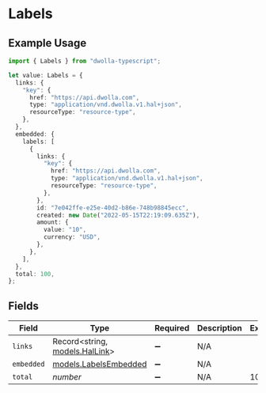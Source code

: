 # Labels

## Example Usage

```typescript
import { Labels } from "dwolla-typescript";

let value: Labels = {
  links: {
    "key": {
      href: "https://api.dwolla.com",
      type: "application/vnd.dwolla.v1.hal+json",
      resourceType: "resource-type",
    },
  },
  embedded: {
    labels: [
      {
        links: {
          "key": {
            href: "https://api.dwolla.com",
            type: "application/vnd.dwolla.v1.hal+json",
            resourceType: "resource-type",
          },
        },
        id: "7e042ffe-e25e-40d2-b86e-748b98845ecc",
        created: new Date("2022-05-15T22:19:09.635Z"),
        amount: {
          value: "10",
          currency: "USD",
        },
      },
    ],
  },
  total: 100,
};
```

## Fields

| Field                                                  | Type                                                   | Required                                               | Description                                            | Example                                                |
| ------------------------------------------------------ | ------------------------------------------------------ | ------------------------------------------------------ | ------------------------------------------------------ | ------------------------------------------------------ |
| `links`                                                | Record<string, [models.HalLink](../models/hallink.md)> | :heavy_minus_sign:                                     | N/A                                                    |                                                        |
| `embedded`                                             | [models.LabelsEmbedded](../models/labelsembedded.md)   | :heavy_minus_sign:                                     | N/A                                                    |                                                        |
| `total`                                                | *number*                                               | :heavy_minus_sign:                                     | N/A                                                    | 100                                                    |